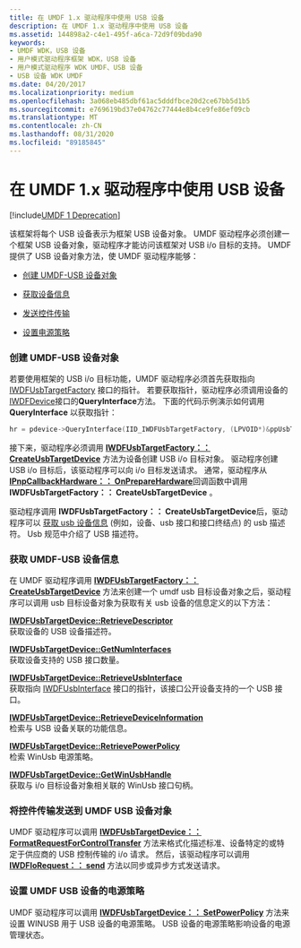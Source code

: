 ```yaml
---
title: 在 UMDF 1.x 驱动程序中使用 USB 设备
description: 在 UMDF 1.x 驱动程序中使用 USB 设备
ms.assetid: 144898a2-c4e1-495f-a6ca-72d9f09bda90
keywords:
- UMDF WDK，USB 设备
- 用户模式驱动程序框架 WDK，USB 设备
- 用户模式驱动程序 WDK UMDF、USB 设备
- USB 设备 WDK UMDF
ms.date: 04/20/2017
ms.localizationpriority: medium
ms.openlocfilehash: 3a068eb485dbf61ac5dddfbce20d2ce67bb5d1b5
ms.sourcegitcommit: e769619bd37e04762c77444e8b4ce9fe86ef09cb
ms.translationtype: MT
ms.contentlocale: zh-CN
ms.lasthandoff: 08/31/2020
ms.locfileid: "89185845"
---
```

# <a name="working-with-usb-devices-in-umdf-1x-drivers"></a>在 UMDF 1.x 驱动程序中使用 USB 设备


[!include[UMDF 1 Deprecation](../includes/umdf-1-deprecation.md)]

该框架将每个 USB 设备表示为框架 USB 设备对象。 UMDF 驱动程序必须创建一个框架 USB 设备对象，驱动程序才能访问该框架对 USB i/o 目标的支持。 UMDF 提供了 USB 设备对象方法，使 UMDF 驱动程序能够：

-   [创建 UMDF-USB 设备对象](#creating-a-umdf-usb-device-object)

-   [获取设备信息](#obtaining-umdf-usb-device-information)

-   [发送控件传输](#send-a-control-transfer-to-a-umdf-usb-device-object)

-   [设置电源策略](#set-power-policy-for-a-umdf-usb-device-object)

### <a name="creating-a-umdf-usb-device-object"></a>创建 UMDF-USB 设备对象

若要使用框架的 USB i/o 目标功能，UMDF 驱动程序必须首先获取指向 [IWDFUsbTargetFactory](/windows-hardware/drivers/ddi/wudfusb/nn-wudfusb-iwdfusbtargetfactory) 接口的指针。 若要获取指针，驱动程序必须调用设备的[IWDFDevice](/windows-hardware/drivers/ddi/wudfddi/nn-wudfddi-iwdfdevice)接口的**QueryInterface**方法。 下面的代码示例演示如何调用 **QueryInterface** 以获取指针：

```cpp
hr = pdevice->QueryInterface(IID_IWDFUsbTargetFactory, (LPVOID*)&ppUsbTargetFactory);
```

接下来，驱动程序必须调用 [**IWDFUsbTargetFactory：： CreateUsbTargetDevice**](/windows-hardware/drivers/ddi/wudfusb/nf-wudfusb-iwdfusbtargetfactory-createusbtargetdevice) 方法为设备创建 USB i/o 目标对象。 驱动程序创建 USB i/o 目标后，该驱动程序可以向 i/o 目标发送请求。 通常，驱动程序从[**IPnpCallbackHardware：： OnPrepareHardware**](/windows-hardware/drivers/ddi/wudfddi/nf-wudfddi-ipnpcallbackhardware-onpreparehardware)回调函数中调用**IWDFUsbTargetFactory：： CreateUsbTargetDevice** 。

驱动程序调用 **IWDFUsbTargetFactory：： CreateUsbTargetDevice**后，驱动程序可以 [获取 usb 设备信息](#obtaining-umdf-usb-device-information) (例如，设备、usb 接口和接口终结点) 的 usb 描述符。 Usb 规范中介绍了 USB 描述符。

### <a name="obtaining-umdf-usb-device-information"></a>获取 UMDF-USB 设备信息

在 UMDF 驱动程序调用 [**IWDFUsbTargetFactory：： CreateUsbTargetDevice**](/windows-hardware/drivers/ddi/wudfusb/nf-wudfusb-iwdfusbtargetfactory-createusbtargetdevice) 方法来创建一个 umdf usb 目标设备对象之后，驱动程序可以调用 usb 目标设备对象为获取有关 usb 设备的信息定义的以下方法：

<a href="" id="iwdfusbtargetdevice--retrievedescriptor"></a>[**IWDFUsbTargetDevice::RetrieveDescriptor**](/windows-hardware/drivers/ddi/wudfusb/nf-wudfusb-iwdfusbtargetdevice-retrievedescriptor)  
获取设备的 USB 设备描述符。

<a href="" id="iwdfusbtargetdevice--getnuminterfaces"></a>[**IWDFUsbTargetDevice::GetNumInterfaces**](/windows-hardware/drivers/ddi/wudfusb/nf-wudfusb-iwdfusbtargetdevice-getnuminterfaces)  
获取设备支持的 USB 接口数量。

<a href="" id="iwdfusbtargetdevice--retrieveusbinterface"></a>[**IWDFUsbTargetDevice::RetrieveUsbInterface**](/windows-hardware/drivers/ddi/wudfusb/nf-wudfusb-iwdfusbtargetdevice-retrieveusbinterface)  
获取指向 [IWDFUsbInterface](/windows-hardware/drivers/ddi/wudfusb/nn-wudfusb-iwdfusbinterface) 接口的指针，该接口公开设备支持的一个 USB 接口。

<a href="" id="iwdfusbtargetdevice--retrievedeviceinformation"></a>[**IWDFUsbTargetDevice::RetrieveDeviceInformation**](/windows-hardware/drivers/ddi/wudfusb/nf-wudfusb-iwdfusbtargetdevice-retrievedeviceinformation)  
检索与 USB 设备关联的功能信息。

<a href="" id="iwdfusbtargetdevice--retrievepowerpolicy"></a>[**IWDFUsbTargetDevice::RetrievePowerPolicy**](/windows-hardware/drivers/ddi/wudfusb/nf-wudfusb-iwdfusbtargetdevice-retrievepowerpolicy)  
检索 WinUsb 电源策略。

<a href="" id="iwdfusbtargetdevice--getwinusbhandle"></a>[**IWDFUsbTargetDevice::GetWinUsbHandle**](/windows-hardware/drivers/ddi/wudfusb/nf-wudfusb-iwdfusbtargetdevice-getwinusbhandle)  
获取与 i/o 目标设备对象相关联的 WinUsb 接口句柄。

### <a name="sending-a-control-transfer-to-a-umdf-usb-device-object"></a><a href="" id="send-a-control-transfer-to-a-umdf-usb-device-object"></a>将控件传输发送到 UMDF USB 设备对象

UMDF 驱动程序可以调用 [**IWDFUsbTargetDevice：： FormatRequestForControlTransfer**](/windows-hardware/drivers/ddi/wudfusb/nf-wudfusb-iwdfusbtargetdevice-formatrequestforcontroltransfer) 方法来格式化描述标准、设备特定的或特定于供应商的 USB 控制传输的 i/o 请求。 然后，该驱动程序可以调用 [**IWDFIoRequest：： send**](/windows-hardware/drivers/ddi/wudfddi/nf-wudfddi-iwdfiorequest-send) 方法以同步或异步方式发送请求。

### <a name="setting-power-policy-for-a-umdf-usb-device"></a><a href="" id="set-power-policy-for-a-umdf-usb-device-object"></a>设置 UMDF USB 设备的电源策略

UMDF 驱动程序可以调用 [**IWDFUsbTargetDevice：： SetPowerPolicy**](/windows-hardware/drivers/ddi/wudfusb/nf-wudfusb-iwdfusbtargetdevice-setpowerpolicy) 方法来设置 WINUSB 用于 USB 设备的电源策略。 USB 设备的电源策略影响设备的电源管理状态。

 

